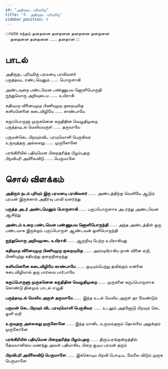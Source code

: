 ```yaml
---
id: "அதிருநட புரியுமிரு"
title: "4. அதிருநட புரியுமிரு"
sidebar_position: 4
---
```


:::note சந்தம்
தனதனன தனதனன தனதனன தனதனன<br/>
&nbsp;&nbsp;&nbsp;&nbsp;தனதனன தனதனன ...... தனதான
:::

# பாடல்

அதிருநட புரியுமிரு பரமனடி பரவிவளர்<br/>
பருத்தவட ரண்டமெனும் ...... பொருளாகி

அண்டவுறை பண்டமென பண்ணுபவ னொளிபொருதி<br/>
ஐந்துமொரு அறிவுடைய ...... உயிராகி

கதியுமற வினையுமுற பிணியுமுற குறையுமிகு<br/>
களியனெனை கடைவிழியே ...... காண்பாயே

கருப்பொருளு முருகனென கருதிதின வெழுதிமுறை<br/>
பருத்தவுடல் மெலியவருள் ...... தருவாயே

பருமன்கெட பிறவும்விட பரவுமொளி பெருகிவர<br/>
உருவுத்தரு அல்லலறு ...... முருகோனே

பரங்கிரியில் பதியுமென பிறைதரித்த பிழம்புதரு<br/>
பிறவிபரி அயிலைவிடு ...... பெருமாளே

# சொல் விளக்கம்

**அதிரும் நடம் புரியும் இரு பரமனடி பரவிவளர்** ...... அண்டத்திற்கு வெளியே ஆடும் பரமன் இருக்கால் அதிர்வு பரவி வளர்ந்து

**பருத்த அடர் அண்டமெனும் பொருளாகி** ...... பருப்பொருளாக அடர்ந்து அண்டமென ஆகிற்று

**அண்டம் உறை பண்டமென பண்ணுபவ னொளிபொருந்தி** ...... அந்த அண்டத்திள் ஒரு பண்டமாக இருக்கும் பருப்பொருள் ஆண்டவன் ஒளிபொருந்தி

**ஐந்துமொரு அறிவுமுடை உயிராகி** ...... ஆறறிவு பெற்ற உயிராகியது

**கதியுமற வினையுமுற பிணியுமுற குறையுமிகு** ...... அவ்வுயிராகிய நான் வினை ஏறி, பிணியுற்று கதியற்று குறைநிறைந்து

**களியனெனை கடைவிழியே காண்பாயே** ...... குடியும்பெற்று தவிக்கும் என்னை கடைவிழியால் ஒரு பார்வை பார்பாயே

**கருப்பொருளு முருகனென கருதிதின வெழுதிமுறை** ...... முருகனை கருப்பொருளாக கொண்டு தினமும் பாடல் எழுதி

**பருத்தவுடல் மெலிய அருள் தருவாயே** ...... இந்த உடல் மெலிய அருள் தர வேண்டும்

**பருமன் கெட பிறவும் விட பரவுமொளி பெருகிவர** ...... உடலும் அதனோடு பிறவும் கெட ஒளி ஏறி

**உருவுதரு அல்லலறு முருகோனே** ...... இந்த மானிட உருவம்தரும் தொல்லை அறுக்கும் முருகோனே

**பரங்கிரியில் பதியுமென பிறைதரித்த பிழம்புதரு** ...... திருப்பரங்குன்றத்தில் தேவயானியை மணந்து அவள் பதியாகிய, பிறை சூடிய பரமன் தரும்

**பிறவிபரி அயிலைவிடு பெருமாளே** ...... இக்கொடிய பிறவி பொடிபட வேலை விடும் முருக பெருமாளே